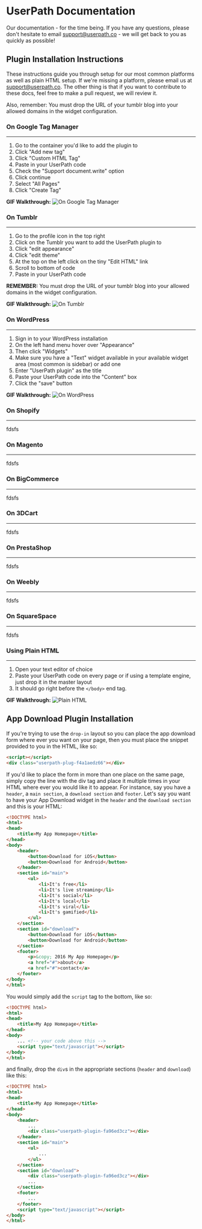 # UserPath Documentation
Our documentation - for the time being. If you have any questions, please don't hesitate to email support@userpath.co - we will get back to you as quickly as possible!

## Plugin Installation Instructions

These instructions guide you through setup for our most common platforms as well as plain HTML setup. If we're missing a platform, please email us at support@userpath.co. The other thing is that if you want to contribute to these docs, feel free to make a pull request, we will review it. 

Also, remember: You must drop the URL of your tumblr blog into your allowed domains in the widget configuration.

### On Google Tag Manager

------
1. Go to the container you'd like to add the plugin to
2. Click "Add new tag"
3. Click "Custom HTML Tag"
4. Paste in your UserPath code
5. Check the "Support document.write" option
6. Click continue
7. Select "All Pages"
8. Click "Create Tag"

__GIF Walkthrough:__ ![On Google Tag Manager](./gtm-walkthrough.gif)

### On Tumblr

------

1. Go to the profile icon in the top right
2. Click on the Tumblr you want to add the UserPath plugin to
3. Click "edit appearance"
4. Click "edit theme"
5. At the top on the left click on the tiny "Edit HTML" link
6. Scroll to bottom of code
7. Paste in your UserPath code

__REMEMBER:__ You must drop the URL of your tumblr blog into your allowed domains in the widget configuration.

__GIF Walkthrough:__ ![On Tumblr](./tumblr-walkthrough.gif)

### On WordPress

------
1. Sign in to your WordPress installation
2. On the left hand menu hover over "Appearance"
3. Then click "Widgets"
4. Make sure you have a "Text" widget available in your available widget area (most common is sidebar) or add one
5. Enter "UserPath plugin" as the title
6. Paste your UserPath code into the "Content" box
7. Click the "save" button

__GIF Walkthrough:__ ![On WordPress](./wordpress-walkthrough.gif)

### On Shopify

------
fdsfs

### On Magento

------
fdsfs

### On BigCommerce

------
fdsfs

### On 3DCart

------
fdsfs

### On PrestaShop

------
fdsfs

### On Weebly

------
fdsfs

### On SquareSpace

------
fdsfs

### Using Plain HTML

------
1. Open your text editor of choice
2. Paste your UserPath code on every page or if using a template engine, just drop it in the master layout
3. It should go right before the `</body>` end tag.

__GIF Walkthrough:__ ![Plain HTML](./html-walkthrough.gif)

## App Download Plugin Installation

If you're trying to use the `drop-in` layout so you can place the app download form where ever you  want on your page, then you must place the snippet provided to you in the HTML, like so:

```html
<script></script>
<div class="userpath-plug-f4a1aedz66"></div>
```

If you'd like to place the form in more than one place on the same page, simply copy the line with the div tag and place it multiple times in your HTML where ever you would like it to appear. For instance, say you have a `header`, a `main section`, a `download section` and `footer`. Let's say you want to have your App Download widget in the `header` and the `download section` and this is your HTML:

```html
<!DOCTYPE html>
<html>
<head>
	<title>My App Homepage</title>
</head>
<body>
	<header>
		<button>Download for iOS</button>
		<button>Download for Android</button>
	</header>
	<section id="main">
		<ul>
			<li>It's free</li>
			<li>It's live streaming</li>
			<li>It's social</li>
			<li>It's local</li>
			<li>It's viral</li>
			<li>It's gamified</li>
		</ul>
	</section>
	<section id="download">
		<button>Download for iOS</button>
		<button>Download for Android</button>
	</section>
	<footer>
		<p>&copy; 2016 My App Homepage</p>
		<a href="#">about</a>
		<a href="#">contact</a>
	</footer>
</body>
</html>
```

You would simply add the `script` tag to the bottom, like so:

```html
<!DOCTYPE html>
<html>
<head>
	<title>My App Homepage</title>
</head>
<body>
	... <!-- your code above this -->
	<script type="text/javascript"></script>
</body>
</html>
```

and finally, drop the `div`s in the appropriate sections (`header` and `download`) like this:

```html
<!DOCTYPE html>
<html>
<head>
	<title>My App Homepage</title>
</head>
<body>
	<header>
		...
		<div class="userpath-plugin-fa96ed3cz"></div>
	</header>
	<section id="main">
		<ul>
			...
		</ul>
	</section>
	<section id="download">
		<div class="userpath-plugin-fa96ed3cz"></div>
		...
	</section>
	<footer>
		...
	</footer>
	<script type="text/javascript"></script>
</body>
</html>
```
